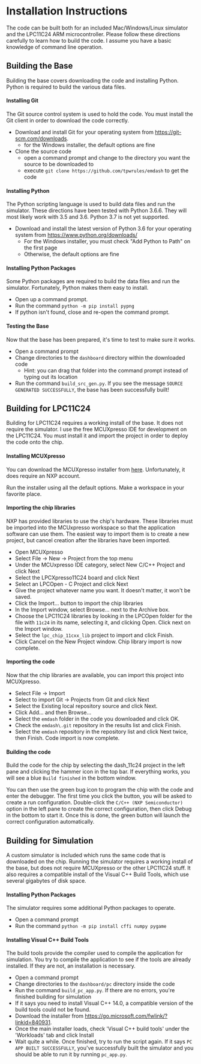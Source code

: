 # Installation Instructions

The code can be built both for an included Mac/Windows/Linux simulator and the LPC11C24 ARM microcontroller. Please follow these directions carefully to learn how to build the code. I assume you have a basic knowledge of command line operation.


## Building the Base

Building the base covers downloading the code and installing Python. Python is required to build the various data files.

#### Installing Git

The Git source control system is used to hold the code. You must install the Git client in order to download the code correctly.

* Download and install Git for your operating system from <https://git-scm.com/downloads>.
    * for the Windows installer, the default options are fine
* Clone the source code
    * open a command prompt and change to the directory you want the source to be downloaded to
    * execute `git clone https://github.com/tpwrules/emdash` to get the code

#### Installing Python

The Python scripting language is used to build data files and run the simulator. These directions have been tested with Python 3.6.6. They will most likely work with 3.5 and 3.6. Python 3.7 is not yet supported.

* Download and install the latest version of Python 3.6 for your operating system from <https://www.python.org/downloads/>
    * For the Windows installer, you must check "Add Python to Path" on the first page
    * Otherwise, the default options are fine

#### Installing Python Packages

Some Python packages are required to build the data files and run the simulator. Fortunately, Python makes them easy to install.

* Open up a command prompt.
* Run the command `python -m pip install pypng`
* If python isn't found, close and re-open the command prompt.

#### Testing the Base

Now that the base has been prepared, it's time to test to make sure it works.

* Open a command prompt
* Change directories to the `dashboard` directory within the downloaded code
    * Hint: you can drag that folder into the command prompt instead of typing out its location
* Run the command `build_src_gen.py`. If you see the message `SOURCE GENERATED SUCCESSFULLY`, the base has been successfully built!

## Building for LPC11C24

Building for LPC11C24 requires a working install of the base. It does not require the simulator. I use the free MCUXpresso IDE for development on the LPC11C24. You must install it and import the project in order to deploy the code onto the chip.

#### Installing MCUXpresso
You can download the MCUXpresso installer from [here](https://www.nxp.com/support/developer-resources/software-development-tools/mcuxpresso-software-and-tools/mcuxpresso-integrated-development-environment-ide:MCUXpresso-IDE?tab=Design_Tools_Tab). Unfortunately, it does require an NXP account.

Run the installer using all the default options. Make a workspace in your favorite place.

#### Importing the chip libraries
NXP has provided libraries to use the chip's hardware. These libraries must be imported into the MCUxpresso workspace so that the application software can use them. The easiest way to import them is to create a new project, but cancel creation after the libraries have been imported.

* Open MCUXpresso
* Select File -> New -> Project from the top menu
* Under the MCUxpresso IDE category, select New C/C++ Project and click Next
* Select the LPCXpresso11C24 board and click Next
* Select an LPCOpen - C Project and click Next
* Give the project whatever name you want. It doesn't matter, it won't be saved.
* Click the Import... button to import the chip libraries
* In the Import window, select Browse... next to the Archive box.
* Choose the LPC11C24 libraries by looking in the LPCOpen folder for the file with `11c24` in its name, selecting it, and clicking Open. Click next on the Import window.
* Select the `lpc_chip_11cxx_lib` project to import and click Finish.
* Click Cancel on the New Project window. Chip library import is now complete.

#### Importing the code
Now that the chip libraries are available, you can import this project into MCUXpresso.

* Select File -> Import
* Select to import Git -> Projects from Git and click Next
* Select the Existing local repository source and click Next.
* Click Add... and then Browse...
* Select the `emdash` folder in the code you downloaded and click OK.
* Check the `emdash\.git` repository in the results list and click Finish. 
* Select the `emdash` repository in the repository list and click Next twice, then Finish. Code import is now complete.

#### Building the code
Build the code for the chip by selecting the dash_11c24 project in the left pane and clicking the hammer icon in the top bar. If everything works, you will see a blue `Build finished` in the bottom window.

You can then use the green bug icon to program the chip with the code and enter the debugger. The first time you click the button, you will be asked to create a run configuration. Double-click the `C/C++ (NXP Semiconductor)` option in the left pane to create the correct configuration, then click Debug in the bottom to start it. Once this is done, the green button will launch the correct configuration automatically.

## Building for Simulation
A custom simulator is included which runs the same code that is downloaded on the chip. Running the simulator requires a working install of the base, but does not require MCUXpresso or the other LPC11C24 stuff. It also requires a compatible install of the Visual C++ Build Tools, which use several gigabytes of disk space.

#### Installing Python Packages
The simulator requires some additional Python packages to operate.

* Open a command prompt
* Run the command `python -m pip install cffi numpy pygame`

#### Installing Visual C++ Build Tools
The build tools provide the compiler used to compile the application for simulation. You try to compile the application to see if the tools are already installed. If they are not, an installation is necessary.

* Open a command prompt
* Change directories to the `dashboard/pc` directory inside the code
* Run the command `build_pc_app.py`. If there are no errors, you're finished building for simulation
* If it says you need to install Visual C++ 14.0, a compatible version of the build tools could not be found.
* Download the installer from <https://go.microsoft.com/fwlink/?linkid=840931>.
* Once the main installer loads, check 'Visual C++ build tools' under the 'Workloads' tab and click Install
* Wait quite a while. Once finished, try to run the script again. If it says `PC APP BUILT SUCCESSFULLY`, you've successfully built the simulator and you should be able to run it by running `pc_app.py`.